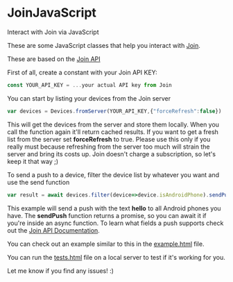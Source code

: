 # JoinJavaScript
Interact with Join via JavaScript

These are some JavaScript classes that help you interact with [Join](https://joaoapps.com/join/).

These are based on the [Join API](https://joaoapps.com/join/api/)

First of all, create a constant with your Join API KEY:
```javascript
const YOUR_API_KEY = ...your actual API key from Join
```

You can start by listing your devices from the Join server
```javascript
var devices = Devices.fromServer(YOUR_API_KEY,{"forceRefresh":false})
```
This will get the devices from the server and store them locally. When you call the function again it'll return cached results. 
If you want to get a fresh list from the server set **forceRefresh** to true. Please use this only if you really must because refreshing from the server too much will strain the server and bring its costs up. Join doesn't charge a subscription, so let's keep it that way ;)

To send a push to a device, filter the device list by whatever you want and use the send function
```javascript
var result = await devices.filter(device=>device.isAndroidPhone).sendPush({"text":"hello","apikey":YOUR_API_KEY})
```

This example will send a push with the text **hello** to all Android phones you have. The **sendPush** function returns a promise, so you can await it if you're inside an async function.
To learn what fields a push supports check out the [Join API Documentation](https://joaoapps.com/join/api/).

You can check out an example similar to this in the [example.html](https://github.com/joaomgcd/JoinJavaScript/blob/master/example.html) file.

You can run the [tests.html](https://github.com/joaomgcd/JoinJavaScript/blob/master/tests/tests.html) file on a local server to test if it's working for you.

Let me know if you find any issues! :)
